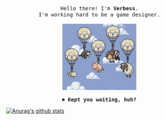 <p align="center">
  <br />
  <samp>
    Hello there! I'm <b>Verbess</b>.
    <br />
    I'm working hard to be a game designer.
    <br />
  </samp>
  <br />
  <img src="https://raw.githubusercontent.com/Verbess/Verbess/master/Assets/mgsv.gif" width="200" />
</p>

<details align="center">
  <summary>
    <b>
      <samp>
        Kept you waiting, huh?
      </samp>
    </b>
  </summary>
  <br />
  <samp>
    <img src="https://raw.githubusercontent.com/Verbess/Verbess/master/Assets/snake.gif" width="200" />
    
    Snake: Kept you waiting, huh?
  </samp>
</details>

[![Anurag's github stats](https://github-readme-stats.vercel.app/api?username=Verbess&hide=prs,contribs&show_icons=true&theme=buefy&count_private=true)](https://github.com/anuraghazra/github-readme-stats)